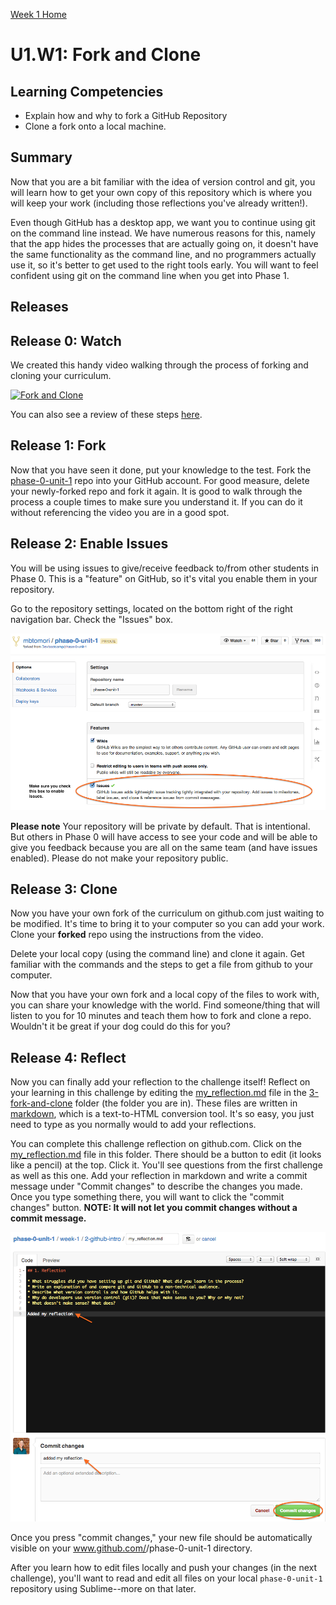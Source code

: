 [Week 1 Home](../)

# U1.W1: Fork and Clone

## Learning Competencies
- Explain how and why to fork a GitHub Repository
- Clone a fork onto a local machine.

## Summary
Now that you are a bit familiar with the idea of version control and git, you will learn how to get your own copy of this repository which is where you will keep your work (including those reflections you've already written!).

Even though GitHub has a desktop app, we want you to continue using git on the command line instead. We have numerous reasons for this, namely that the app hides the processes that are actually going on, it doesn't have the same functionality as the command line, and no programmers actually use it, so it's better to get used to the right tools early. You will want to feel confident using git on the command line when you get into Phase 1.

## Releases

## Release 0: Watch
We created this handy video walking through the process of forking and cloning your curriculum.

[![Fork and Clone](http://img.youtube.com/vi/kRtvX25drNo/0.jpg)](http://www.youtube.com/watch?v=kRtvX25drNo)

You can also see a review of these steps [here](fork-clone-steps.md).

## Release 1: Fork

Now that you have seen it done, put your knowledge to the test. Fork the [phase-0-unit-1](../../) repo into your GitHub account. For good measure, delete your newly-forked repo and fork it again. It is good to walk through the process a couple times to make sure you understand it. If you can do it without referencing the video you are in a good spot.

## Release 2: Enable Issues
You will be using issues to give/receive feedback to/from other students in Phase 0. This is a "feature" on GitHub, so it's vital you enable them in your repository.

Go to the repository settings, located on the bottom right of the right navigation bar. Check the "Issues" box.

![Enable Issues](../imgs/enable-issues.png)

**Please note** Your repository will be private by default. That is intentional. But others in Phase 0 will have access to see your code and will be able to give you feedback because you are all on the same team (and have issues enabled). Please do not make your repository public.

## Release 3: Clone

Now you have your own fork of the curriculum on github.com just waiting to be modified. It's time to bring it to your computer so you can add your work. Clone your **forked** repo using the instructions from the video.

Delete your local copy (using the command line) and clone it again. Get familiar with the commands and the steps to get a file from github to your computer.

Now that you have your own fork and a local copy of the files to work with, you can share your knowledge with the world. Find someone/thing that will listen to you for 10 minutes and teach them how to fork and clone a repo. Wouldn't it be great if your dog could do this for you?

## Release 4: Reflect
Now you can finally add your reflection to the challenge itself! Reflect on your learning in this challenge by editing the [my_reflection.md](my_reflection.md) file in the [3-fork-and-clone](./) folder (the folder you are in). These files are written in [markdown](http://daringfireball.net/projects/markdown/syntax), which is a text-to-HTML conversion tool. It's so easy, you just need to type as you normally would to add your reflections.

You can complete this challenge reflection on github.com. Click on the [my_reflection.md](my_reflection.md) file in this folder. There should be a button to edit (it looks like a pencil) at the top. Click it. You'll see questions from the first challenge as well as this one. Add your reflection in markdown and write a commit message under "Commit changes" to describe the changes you made. Once you type something there, you will want to click the "commit changes" button. **NOTE: It will not let you commit changes without a commit message.**

![Editing Reflection](../imgs/adding-reflection.jpg)

Once you press "commit changes," your new file should be automatically visible on your www.github.com/<USERNAME>/phase-0-unit-1 directory.

After you learn how to edit files locally and push your changes (in the next challenge), you'll want to read and edit all files on your local `phase-0-unit-1` repository using Sublime--more on that later.


